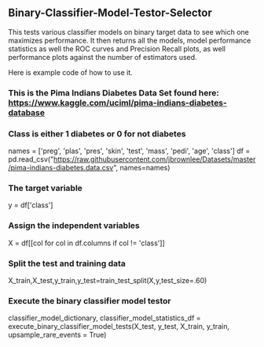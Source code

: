 ## Binary-Classifier-Model-Testor-Selector
This tests various classifier models on binary target data to see which one maximizes performance.  It then returns all the models, model performance statistics as well the ROC curves and Precision Recall plots, as well performance plots against the number of estimators used. 


Here is example code of how to use it. 

### This is the Pima Indians Diabetes Data Set found here:  https://www.kaggle.com/uciml/pima-indians-diabetes-database

### Class is either 1 diabetes or 0 for not diabetes
names = ['preg', 'plas', 'pres', 'skin', 'test', 'mass', 'pedi', 'age', 'class']
df    = pd.read_csv("https://raw.githubusercontent.com/jbrownlee/Datasets/master/pima-indians-diabetes.data.csv", names=names)

### The target variable
y = df['class']

### Assign the independent variables
X = df[[col for col in df.columns if col != 'class']]

### Split the test and training data
X_train,X_test,y_train,y_test=train_test_split(X,y,test_size=.60)

### Execute the binary classifier model testor
classifier_model_dictionary, classifier_model_statistics_df = execute_binary_classifier_model_tests(X_test, y_test, X_train, y_train, upsample_rare_events = True)

